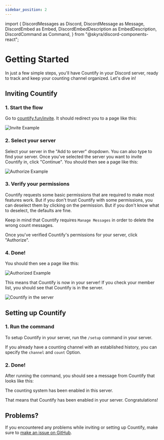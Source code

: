 ```yaml
---
sidebar_position: 2
---
```


import {
DiscordMessages as Discord,
DiscordMessage as Message,
DiscordEmbed as Embed,
DiscordEmbedDescription as EmbedDescription,
DiscordCommand as Command,
} from "@skyra/discord-components-react";

# Getting Started

In just a few simple steps, you'll have Countify in your Discord server, ready to track and keep your counting channel organized. Let's dive in!

## Inviting Countify

### 1. Start the flow

Go to [countify.fun/invite](https://countify.fun/invite). It should redirect you to a page like this:

![Invite Example](/getting-started/invite-example.png)

### 2. Select your server

Select your server in the "Add to server" dropdown. You can also type to find your server. Once you've selected the server you want to invite Countify in, click "Continue". You should then see a page like this:

![Authorize Example](/getting-started/authorize-example.png)

### 3. Verify your permissions

Countify requests some basic permissions that are required to make most features work. But if you don't trust Countify with some permissions, you can deselect them by clicking on the permission. But if you don't know what to deselect, the defaults are fine.

Keep in mind that Countify requires `Manage Messages` in order to delete the wrong count messages.

Once you've verified Countify's permissions for your server, click "Authorize".

### 4. Done!

You should then see a page like this:

![Authorized Example](/getting-started/authorized-example.png)

This means that Countify is now in your server! If you check your member list, you should see that Countify is in the server.

![Countify in the server](/getting-started/countify-in-server.png)

## Setting up Countify

### 1. Run the command

To setup Countify in your server, run the `/setup` command in your server.

If you already have a counting channel with an established history, you can specify the `channel` and `count` Option.

### 2. Done!

After running the command, you should see a message from Countify that looks like this:

<Discord>
  <Message profile="countify">
    <Command slot="reply" command="/setup" profile="toasted" />
    <Embed slot="embeds" embedTitle="check  Success!" color="#64DE34">
      <EmbedDescription slot="description">The counting system has been enabled in this server.</EmbedDescription> 
    </Embed>
  </Message>
</Discord>

<br />

That means that Countify has been enabled in your server. Congratulations!

## Problems?

If you encountered any problems while inviting or setting up Countify, make sure to [make an issue on GitHub](https://github.com/countifyfun/bot)<!-- or reporting the bug on [our Discord server](https://countify.fun/discord) -->.
